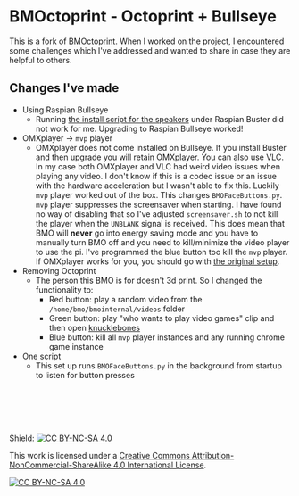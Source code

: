 # BMOctoprint - Octoprint + Bullseye

This is a fork of [BMOctoprint](https://katzcreates.com/portfolio/bmoctoprint). When I worked on the project, I encountered some challenges which I've addressed and wanted to share in case they are helpful to others.

## Changes I've made

- Using Raspian Bullseye
  - Running [the install script for the speakers](https://learn.adafruit.com/adafruit-speaker-bonnet-for-raspberry-pi/raspberry-pi-usage) under Raspian Buster did not work for me. Upgrading to Raspian Bullseye worked!
- OMXplayer -> `mvp` player
  - OMXplayer does not come installed on Bullseye. If you install Buster and then upgrade you will retain OMXplayer. You can also use VLC. In my case both OMXplayer and VLC had weird video issues when playing any video. I don't know if this is a codec issue or an issue with the hardware acceleration but I wasn't able to fix this. Luckily `mvp` player worked out of the box. This changes `BMOFaceButtons.py`. `mvp` player suppresses the screensaver when starting. I have found no way of disabling that so I've adjusted `screensaver.sh` to not kill the player when the `UNBLANK` signal is received. This does mean that BMO will **never** go into energy saving mode and you have to manually turn BMO off and you need to kill/minimize the video player to use the pi. I've programmed the blue button too kill the `mvp` player. If OMXplayer works for you, you should go with [the original setup](https://github.com/katzcreates/BMOctoprint).
- Removing Octoprint
  - The person this BMO is for doesn't 3d print. So I changed the functionality to:
    - Red button: play a random video from the `/home/bmo/bmointernal/videos` folder
    - Green button: play "who wants to play video games" clip and then open [knucklebones](https://knucklebones.jaredp.co.uk/)
    - Blue button: kill all `mvp` player instances and any running chrome game instance
- One script
  - This set up runs `BMOFaceButtons.py` in the background from startup to listen for button presses

<br/>
<br/>
<br/>
<br/>

Shield: [![CC BY-NC-SA 4.0][cc-by-nc-sa-shield]][cc-by-nc-sa]

This work is licensed under a
[Creative Commons Attribution-NonCommercial-ShareAlike 4.0 International License][cc-by-nc-sa].

[![CC BY-NC-SA 4.0][cc-by-nc-sa-image]][cc-by-nc-sa]

[cc-by-nc-sa]: http://creativecommons.org/licenses/by-nc-sa/4.0/
[cc-by-nc-sa-image]: https://licensebuttons.net/l/by-nc-sa/4.0/88x31.png
[cc-by-nc-sa-shield]: https://img.shields.io/badge/License-CC%20BY--NC--SA%204.0-lightgrey.svg
